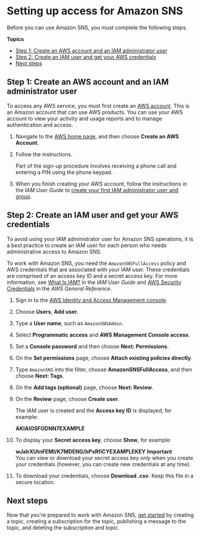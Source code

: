 # Setting up access for Amazon SNS<a name="sns-setting-up"></a>

Before you can use Amazon SNS, you must complete the following steps\.

**Topics**
+ [Step 1: Create an AWS account and an IAM administrator user](#create-aws-account)
+ [Step 2: Create an IAM user and get your AWS credentials](#create-iam-user)
+ [Next steps](#next-steps-setting-up)

## Step 1: Create an AWS account and an IAM administrator user<a name="create-aws-account"></a>

To access any AWS service, you must first create an [AWS account](https://aws.amazon.com/)\. This is an Amazon account that can use AWS products\. You can use your AWS account to view your activity and usage reports and to manage authentication and access\.

1. Navigate to the [AWS home page](https://aws.amazon.com/), and then choose **Create an AWS Account**\.

1. Follow the instructions\.

   Part of the sign\-up procedure involves receiving a phone call and entering a PIN using the phone keypad\.

1. When you finish creating your AWS account, follow the instructions in the *IAM User Guide* to [create your first IAM administrator user and group](https://docs.aws.amazon.com/IAM/latest/UserGuide/getting-started_create-admin-group.html)\.

## Step 2: Create an IAM user and get your AWS credentials<a name="create-iam-user"></a>

To avoid using your IAM administrator user for Amazon SNS operations, it is a best practice to create an IAM user for each person who needs administrative access to Amazon SNS\.

To work with Amazon SNS, you need the `AmazonSNSFullAccess` policy and AWS credentials that are associated with your IAM user\. These credentials are comprised of an access key ID and a secret access key\. For more information, see [What Is IAM?](https://docs.aws.amazon.com/IAM/latest/UserGuide/IAM_Introduction.html) in the *IAM User Guide* and [AWS Security Credentials](https://docs.aws.amazon.com/general/latest/gr/aws-security-credentials.html) in the *AWS General Reference*\.

1. Sign in to the [AWS Identity and Access Management console](https://console.aws.amazon.com/iam/)\.

1. Choose **Users**, **Add user**\.

1. Type a **User name**, such as `AmazonSNSAdmin`\.

1. Select **Programmatic access** and **AWS Management Console access**\.

1. Set a **Console password** and then choose **Next: Permissions**\.

1. On the **Set permissions** page, choose **Attach existing policies directly**\.

1. Type `AmazonSNS` into the filter, choose **AmazonSNSFullAccess**, and then choose **Next: Tags**\.

1. On the **Add tags \(optional\)** page, choose **Next: Review**\.

1. On the **Review** page, choose **Create user**\.

   The IAM user is created and the **Access key ID** is displayed, for example:

   **AKIAIOSFODNN7EXAMPLE**

1. To display your **Secret access key**, choose **Show**, for example:

   **wJalrXUtnFEMI/K7MDENG/bPxRfiCYEXAMPLEKEY**
**Important**  
You can view or download your secret access key *only* when you create your credentials \(however, you can create new credentials at any time\)\.

1. To download your credentials, choose **Download \.csv**\. Keep this file in a secure location\.

## Next steps<a name="next-steps-setting-up"></a>

Now that you're prepared to work with Amazon SNS, [get started](sns-getting-started.md) by creating a topic, creating a subscription for the topic, publishing a message to the topic, and deleting the subscription and topic\.